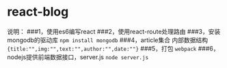 # react-blog

说明：
###1，使用es6编写react
###2，使用react-route处理路由
###3，安装mongodb的驱动库
    ```
    npm install mongodb
    ```
###4，article集合
    内部数据结构
    ```
    {title:"",img:"",text:"",author:"",date:""}
    ```
###5，打包
    ```
    webpack
    ```
###6，nodejs提供前端数据接口，server.js
    ```
       node server.js
    ```

